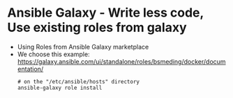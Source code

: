 # Ansible Galaxy - Write less code, Use existing roles from galaxy

- Using Roles from Ansible Galaxy marketplace
- We choose this example: <https://galaxy.ansible.com/ui/standalone/roles/bsmeding/docker/documentation/>
  ```
  # on the "/etc/ansible/hosts" directory
  ansible-galaxy role install 
  ```
